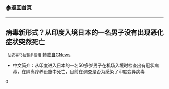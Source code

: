 ###  [:house:返回首頁](https://github.com/ourhimalayas/txt)
---

## 病毒新形式？从印度入境日本的一名男子没有出现恶化症状突然死亡
` 法农喜马拉雅多语组` [轉載自GNews](https://gnews.org/zh-hans/1198871/)

- 中文简介：从印度进入日本的一名50多岁男子在机场入境时检查出有冠状病毒，在隔离疗养设施中死亡，目前在调查是否为感染了印度变异病毒


0
